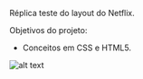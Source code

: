Réplica teste do layout do Netflix.

Objetivos do projeto:

* Conceitos em CSS e HTML5.

![alt text](https://github.com/gconelhero/netflix-cover/blob/master/demo.png)
